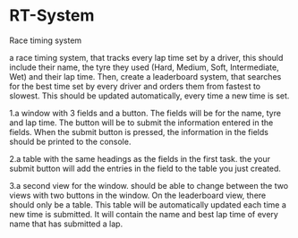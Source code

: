 # RT-System

Race timing system

a race timing system, that tracks every lap time set by a
driver, this should include their name, the tyre they used (Hard,
Medium, Soft, Intermediate, Wet) and their lap time.
Then, create a leaderboard system, that searches for the best
time set by every driver and orders them from fastest to slowest.
This should be updated automatically, every time a new time is
set.

1.a window with 3 fields and a button. The fields will be for the name, tyre and lap time. The button will be to submit the information entered in the fields. When the submit button is pressed, the information in the fields should be printed to the console.

2.a table with the same headings as the fields in the first task. the your submit button will add the entries in the field to the table you just created.

3.a second view for the window. should be able to change between the two views with two buttons in the window. On the leaderboard view, there should only be a table. This table will be automatically updated each time a new time is submitted. It will contain the name and best lap time of every name that has submitted a lap.